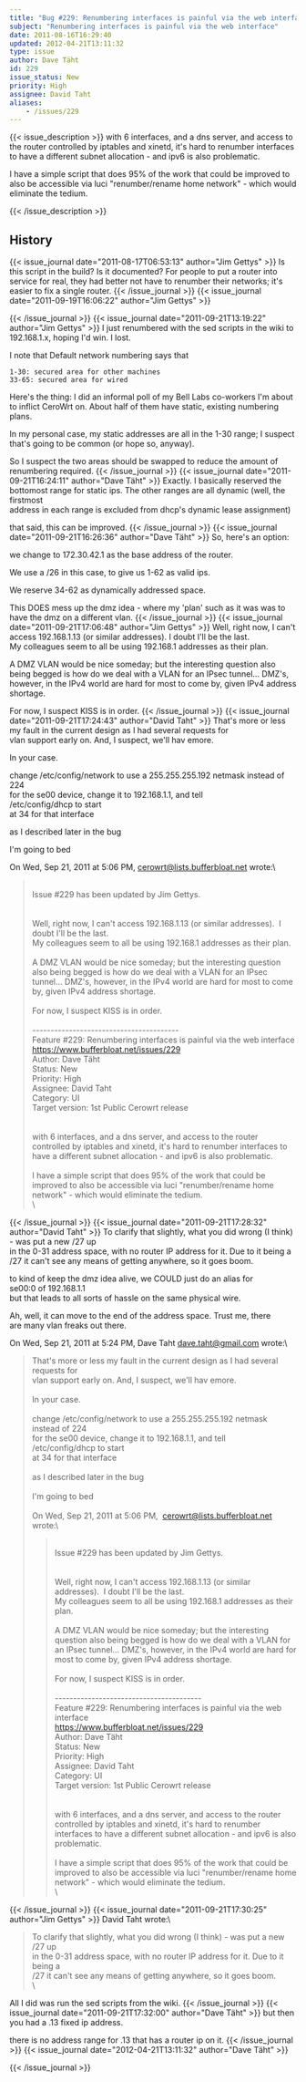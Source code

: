 ```yaml
---
title: "Bug #229: Renumbering interfaces is painful via the web interface"
subject: "Renumbering interfaces is painful via the web interface"
date: 2011-08-16T16:29:40
updated: 2012-04-21T13:11:32
type: issue
author: Dave Täht
id: 229
issue_status: New
priority: High
assignee: David Taht
aliases:
    - /issues/229
---
```


{{< issue_description >}}
with 6 interfaces, and a dns server, and access to the router controlled
by iptables and xinetd, it's hard to renumber interfaces to have a
different subnet allocation - and ipv6 is also problematic.

I have a simple script that does 95% of the work that could be improved
to also be accessible via luci "renumber/rename home network" - which
would eliminate the tedium.


{{< /issue_description >}}

## History
{{< issue_journal date="2011-08-17T06:53:13" author="Jim Gettys" >}}
Is this script in the build? Is it documented? For people to put a
router into service for real, they had better not have to renumber their
networks; it's easier to fix a single router.
{{< /issue_journal >}}
{{< issue_journal date="2011-09-19T16:06:22" author="Jim Gettys" >}}

{{< /issue_journal >}}
{{< issue_journal date="2011-09-21T13:19:22" author="Jim Gettys" >}}
I just renumbered with the sed scripts in the wiki to 192.168.1.x,
hoping I'd win. I lost.

I note that <link>Default network numbering</link> says that

    1-30: secured area for other machines
    33-65: secured area for wired

Here's the thing: I did an informal poll of my Bell Labs co-workers I'm
about to inflict CeroWrt on. About half of them have static, existing
numbering plans.

In my personal case, my static addresses are all in the 1-30 range; I
suspect that's going to be common (or hope so, anyway).

So I suspect the two areas should be swapped to reduce the amount of
renumbering required.
{{< /issue_journal >}}
{{< issue_journal date="2011-09-21T16:24:11" author="Dave Täht" >}}
Exactly. I basically reserved the bottomost range for static ips. The
other ranges are all dynamic (well, the firstmost\
address in each range is excluded from dhcp's dynamic lease assignment)

that said, this can be improved.
{{< /issue_journal >}}
{{< issue_journal date="2011-09-21T16:26:36" author="Dave Täht" >}}
So, here's an option:

we change to 172.30.42.1 as the base address of the router.

We use a /26 in this case, to give us 1-62 as valid ips.

We reserve 34-62 as dynamically addressed space.

This DOES mess up the dmz idea - where my 'plan' such as it was was to
have the dmz on a different vlan.
{{< /issue_journal >}}
{{< issue_journal date="2011-09-21T17:06:48" author="Jim Gettys" >}}
Well, right now, I can't access 192.168.1.13 (or similar addresses). I
doubt I'll be the last.\
My colleagues seem to all be using 192.168.1 addresses as their plan.

A DMZ VLAN would be nice someday; but the interesting question also
being begged is how do we deal with a VLAN for an IPsec tunnel... DMZ's,
however, in the IPv4 world are hard for most to come by, given IPv4
address shortage.

For now, I suspect KISS is in order.
{{< /issue_journal >}}
{{< issue_journal date="2011-09-21T17:24:43" author="David Taht" >}}
That's more or less my fault in the current design as I had several
requests for\
vlan support early on. And, I suspect, we'll hav emore.

In your case.

change /etc/config/network to use a 255.255.255.192 netmask instead of
224\
for the se00 device, change it to 192.168.1.1, and tell\
/etc/config/dhcp to start\
at 34 for that interface

as I described later in the bug

I'm going to bed

On Wed, Sep 21, 2011 at 5:06 PM, <cerowrt@lists.bufferbloat.net> wrote:\
>\
> Issue \#229 has been updated by Jim Gettys.\
>\
>\
> Well, right now, I can't access 192.168.1.13 (or similar
addresses).  I doubt I'll be the last.\
> My colleagues seem to all be using 192.168.1 addresses as their
plan.\
>\
> A DMZ VLAN would be nice someday; but the interesting question also
being begged is how do we deal with a VLAN for an IPsec tunnel... DMZ's,
however, in the IPv4 world are hard for most to come by, given IPv4
address shortage.\
>\
> For now, I suspect KISS is in order.\
>\
> ----------------------------------------\
> Feature \#229: Renumbering interfaces is painful via the web
interface\
> https://www.bufferbloat.net/issues/229
>\
> Author: Dave Täht\
> Status: New\
> Priority: High\
> Assignee: David Taht\
> Category: UI\
> Target version: 1st Public Cerowrt release\
>\
>\
> with 6 interfaces, and a dns server, and access to the router
controlled by iptables and xinetd, it's hard to renumber interfaces to
have a different subnet allocation - and ipv6 is also problematic.\
>\
> I have a simple script that does 95% of the work that could be
improved to also be accessible via luci "renumber/rename home network" -
which would eliminate the tedium.\
>\
>
{{< /issue_journal >}}
{{< issue_journal date="2011-09-21T17:28:32" author="David Taht" >}}
To clarify that slightly, what you did wrong (I think) - was put a new
/27 up\
in the 0-31 address space, with no router IP address for it. Due to it
being a\
/27 it can't see any means of getting anywhere, so it goes boom.

to kind of keep the dmz idea alive, we COULD just do an alias for\
se00:0 of 192.168.1.1\
but that leads to all sorts of hassle on the same physical wire.

Ah, well, it can move to the end of the address space. Trust me, there\
are many vlan freaks out there.

On Wed, Sep 21, 2011 at 5:24 PM, Dave Taht <dave.taht@gmail.com> wrote:\
> That's more or less my fault in the current design as I had several
requests for\
> vlan support early on. And, I suspect, we'll hav emore.\
>\
> In your case.\
>\
> change /etc/config/network to use a 255.255.255.192 netmask instead
of 224\
> for the se00 device, change it to 192.168.1.1, and tell\
> /etc/config/dhcp to start\
> at 34 for that interface\
>\
> as I described later in the bug\
>\
> I'm going to bed\
>\
> On Wed, Sep 21, 2011 at 5:06 PM,  <cerowrt@lists.bufferbloat.net>
wrote:\
>>\
>> Issue \#229 has been updated by Jim Gettys.\
>>\
>>\
>> Well, right now, I can't access 192.168.1.13 (or similar
addresses).  I doubt I'll be the last.\
>> My colleagues seem to all be using 192.168.1 addresses as their
plan.\
>>\
>> A DMZ VLAN would be nice someday; but the interesting question
also being begged is how do we deal with a VLAN for an IPsec tunnel...
DMZ's, however, in the IPv4 world are hard for most to come by, given
IPv4 address shortage.\
>>\
>> For now, I suspect KISS is in order.\
>>\
>> ----------------------------------------\
>> Feature \#229: Renumbering interfaces is painful via the web
interface\
>> https://www.bufferbloat.net/issues/229
>>\
>> Author: Dave Täht\
>> Status: New\
>> Priority: High\
>> Assignee: David Taht\
>> Category: UI\
>> Target version: 1st Public Cerowrt release\
>>\
>>\
>> with 6 interfaces, and a dns server, and access to the router
controlled by iptables and xinetd, it's hard to renumber interfaces to
have a different subnet allocation - and ipv6 is also problematic.\
>>\
>> I have a simple script that does 95% of the work that could be
improved to also be accessible via luci "renumber/rename home network" -
which would eliminate the tedium.\
>>\
>>
{{< /issue_journal >}}
{{< issue_journal date="2011-09-21T17:30:25" author="Jim Gettys" >}}
David Taht wrote:\
> To clarify that slightly, what you did wrong (I think) - was put a
new /27 up\
> in the 0-31 address space, with no router IP address for it. Due to
it being a\
> /27 it can't see any means of getting anywhere, so it goes boom.\
>\
>

All I did was run the sed scripts from the wiki.
{{< /issue_journal >}}
{{< issue_journal date="2011-09-21T17:32:00" author="Dave Täht" >}}
but then you had a .13 fixed ip address.

there is no address range for .13 that has a router ip on it.
{{< /issue_journal >}}
{{< issue_journal date="2012-04-21T13:11:32" author="Dave Täht" >}}

{{< /issue_journal >}}

